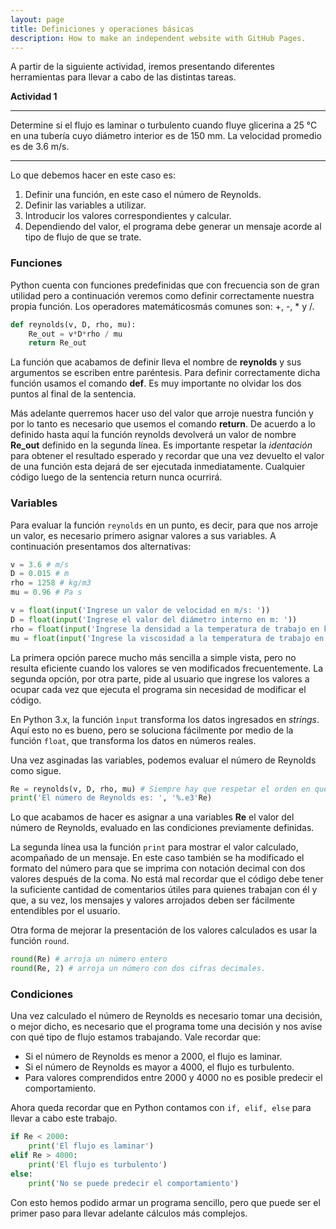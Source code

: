 ```yaml
---
layout: page
title: Definiciones y operaciones básicas
description: How to make an independent website with GitHub Pages.
---
```


A partir de la siguiente actividad, iremos presentando diferentes herramientas para llevar a cabo de las distintas tareas.

**Actividad 1**

***

Determine si el flujo es laminar o turbulento cuando fluye glicerina a 25 °C en una tubería cuyo diámetro interior es de 150 mm. La velocidad promedio es de 3.6 m/s.

***

Lo que debemos hacer en este caso es:
1. Definir una función, en este caso el número de Reynolds. 
2. Definir las variables a utilizar.
3. Introducir los valores correspondientes y calcular.
4. Dependiendo del valor, el programa debe generar un mensaje acorde al tipo de flujo de que se trate. 

### Funciones	

Python cuenta con funciones predefinidas que con frecuencia son de gran utilidad pero a continuación veremos como definir correctamente nuestra propia función. Los operadores matemáticosmás comunes son: +, -, * y /.

```python
def reynolds(v, D, rho, mu):
    Re_out = v*D*rho / mu
    return Re_out
```

La función que acabamos de definir lleva el nombre de **reynolds** y sus argumentos se escriben entre paréntesis. Para definir correctamente dicha función usamos el comando **def**. Es muy importante no olvidar los dos puntos al final de la sentencia.
	
Más adelante querremos hacer uso del valor que arroje nuestra función y por lo tanto es necesario que usemos el comando **return**. De acuerdo a lo definido hasta aquí la función reynolds devolverá un valor de nombre **Re_out** definido en la segunda línea. Es importante respetar la *identación* para obtener el resultado esperado y recordar que una vez devuelto el valor de una función esta dejará de ser ejecutada inmediatamente. Cualquier código luego de la sentencia return nunca ocurrirá. 

### Variables

Para evaluar la función `reynolds` en un punto, es decir, para que nos arroje un valor, es necesario primero asignar valores a sus variables. A continuación presentamos dos alternativas:

```python
v = 3.6 # m/s
D = 0.015 # m
rho = 1258 # kg/m3
mu = 0.96 # Pa s
```
```python
v = float(input('Ingrese un valor de velocidad en m/s: '))
D = float(input('Ingrese el valor del diámetro interno en m: '))
rho = float(input('Ingrese la densidad a la temperatura de trabajo en kg/m3: '))
mu = float(input('Ingrese la viscosidad a la temperatura de trabajo en Pa s: '))
```

La primera opción parece mucho más sencilla a simple vista, pero no resulta eficiente cuando los valores se ven modificados frecuentemente. La segunda opción, por otra parte, pide al usuario que ingrese los valores a ocupar cada vez que ejecuta el programa sin necesidad de modificar el código.

En Python 3.x, la función `ìnput` transforma los datos ingresados en *strings*. Aquí esto no es bueno, pero se soluciona fácilmente por medio de la función `float`, que transforma los datos en números reales.  

Una vez asginadas las variables, podemos evaluar el número de Reynolds como sigue.

```python
Re = reynolds(v, D, rho, mu) # Siempre hay que respetar el orden en que se ingresa las variables.
print('El número de Reynolds es: ', '%.e3'Re)
```

Lo que acabamos de hacer es asignar a una variables **Re** el valor del número de Reynolds, evaluado en las condiciones previamente definidas.

La segunda línea usa la función `print` para mostrar el valor calculado, acompañado de un mensaje. En este caso también se ha modificado el formato del número para que se imprima con notación decimal con dos valores después de la coma. No está mal recordar que el código debe tener la suficiente cantidad de comentarios útiles para quienes trabajan con él y que, a su vez, los mensajes y valores arrojados deben ser fácilmente entendibles por el usuario.

Otra forma de mejorar la presentación de los valores calculados es usar la función `round`.
```python
round(Re) # arroja un número entero
round(Re, 2) # arroja un número con dos cifras decimales.
```
### Condiciones

Una vez calculado el número de Reynolds es necesario tomar una decisión, o mejor dicho, es necesario que el programa tome una decisión y nos avise con qué tipo de flujo estamos trabajando. Vale recordar que:

- Si el número de Reynolds es menor a 2000, el flujo es laminar.
- Si el número de Reynolds es mayor a 4000, el flujo es turbulento.
- Para valores comprendidos entre 2000 y 4000 no es posible predecir el comportamiento.

Ahora queda recordar que en Python contamos con `if, elif, else` para llevar a cabo este trabajo.

```python
if Re < 2000:
	print('El flujo es laminar')
elif Re > 4000:
	print('El flujo es turbulento')
else:
	print('No se puede predecir el comportamiento')
```

Con esto hemos podido armar un programa sencillo, pero que puede ser el primer paso para llevar adelante cálculos más complejos. 
